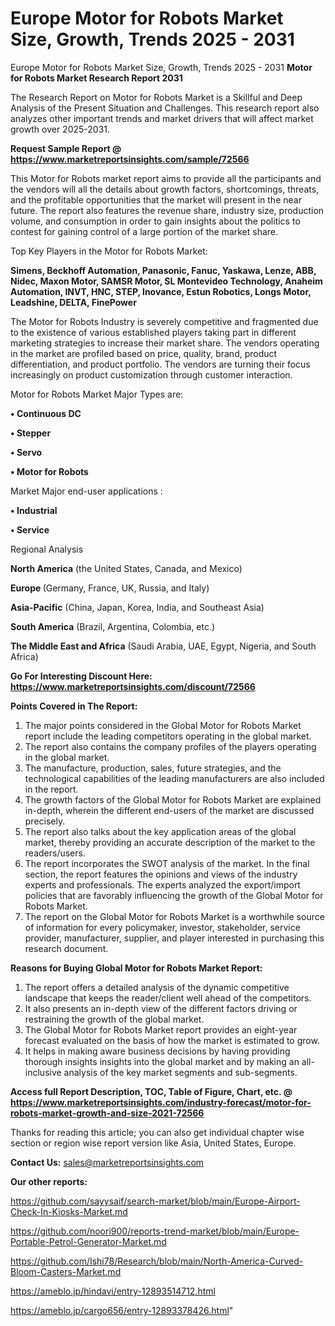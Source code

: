 # Europe Motor for Robots Market Size, Growth, Trends 2025 - 2031
 Europe Motor for Robots Market Size, Growth, Trends 2025 - 2031
<strong>Motor for Robots Market Research Report 2031</strong>

The Research Report on Motor for Robots Market is a Skillful and Deep Analysis of the Present Situation and Challenges. This research report also analyzes other important trends and market drivers that will affect market growth over 2025-2031.

<strong>Request Sample Report @ <a href=https://www.marketreportsinsights.com/sample/72566>https://www.marketreportsinsights.com/sample/72566</a></strong>

This Motor for Robots market report aims to provide all the participants and the vendors will all the details about growth factors, shortcomings, threats, and the profitable opportunities that the market will present in the near future. The report also features the revenue share, industry size, production volume, and consumption in order to gain insights about the politics to contest for gaining control of a large portion of the market share.

Top Key Players in the Motor for Robots Market:

<strong>Simens, Beckhoff Automation, Panasonic, Fanuc, Yaskawa, Lenze, ABB, Nidec, Maxon Motor, SAMSR Motor, SL Montevideo Technology, Anaheim Automation, INVT, HNC, STEP, Inovance, Estun Robotics, Longs Motor, Leadshine, DELTA, FinePower</strong>

The Motor for Robots Industry is severely competitive and fragmented due to the existence of various established players taking part in different marketing strategies to increase their market share. The vendors operating in the market are profiled based on price, quality, brand, product differentiation, and product portfolio. The vendors are turning their focus increasingly on product customization through customer interaction.

Motor for Robots Market Major Types are:

<strong>• Continuous DC

• Stepper

• Servo

• Motor for Robots</strong>

Market Major end-user applications :

<strong>• Industrial

• Service</strong>

Regional Analysis

</u><strong><b>North America</b></strong> (the United States, Canada, and Mexico)

<strong><b>Europe </b></strong>(Germany, France, UK, Russia, and Italy)

<strong><b>Asia-Pacific</b></strong> (China, Japan, Korea, India, and Southeast Asia)

<strong><b>South America</b></strong> (Brazil, Argentina, Colombia, etc.)

<strong><b>The Middle East and Africa</b></strong> (Saudi Arabia, UAE, Egypt, Nigeria, and South Africa)

<strong>Go For Interesting Discount Here: <a href=https://www.marketreportsinsights.com/discount/72566>https://www.marketreportsinsights.com/discount/72566</a></strong>

<strong>Points Covered in The Report:</strong>
<ol>
  <li>The major points considered in the Global Motor for Robots Market report include the leading competitors operating in the global market.</li>
  <li>The report also contains the company profiles of the players operating in the global market.</li>
  <li>The manufacture, production, sales, future strategies, and the technological capabilities of the leading manufacturers are also included in the report.</li>
  <li>The growth factors of the Global Motor for Robots Market are explained in-depth, wherein the different end-users of the market are discussed precisely.</li>
  <li>The report also talks about the key application areas of the global market, thereby providing an accurate description of the market to the readers/users.</li>
  <li>The report incorporates the SWOT analysis of the market. In the final section, the report features the opinions and views of the industry experts and professionals. The experts analyzed the export/import policies that are favorably influencing the growth of the Global Motor for Robots Market.</li>
  <li>The report on the Global Motor for Robots Market is a worthwhile source of information for every policymaker, investor, stakeholder, service provider, manufacturer, supplier, and player interested in purchasing this research document.</li>
</ol>
<strong>Reasons for Buying Global Motor for Robots Market Report:</strong>

<ol>
  <li>The report offers a detailed analysis of the dynamic competitive landscape that keeps the reader/client well ahead of the competitors.</li>
  <li>It also presents an in-depth view of the different factors driving or restraining the growth of the global market.</li>
  <li>The Global Motor for Robots Market report provides an eight-year forecast evaluated on the basis of how the market is estimated to grow.</li>
  <li>It helps in making aware business decisions by having providing thorough insights insights into the global market and by making an all-inclusive analysis of the key market segments and sub-segments.</li>
</ol>
<strong>Access full Report Description, TOC, Table of Figure, Chart, etc. @ <a href=https://www.marketreportsinsights.com/industry-forecast/motor-for-robots-market-growth-and-size-2021-72566>https://www.marketreportsinsights.com/industry-forecast/motor-for-robots-market-growth-and-size-2021-72566</a></strong>


Thanks for reading this article; you can also get individual chapter wise section or region wise report version like Asia, United States, Europe.

<strong>Contact Us:</strong>
sales@marketreportsinsights.com

<strong>Our other reports:</strong>

<a href=https://github.com/sayysaif/search-market/blob/main/Europe-Airport-Check-In-Kiosks-Market.md>https://github.com/sayysaif/search-market/blob/main/Europe-Airport-Check-In-Kiosks-Market.md</a>

<a href=https://github.com/noori900/reports-trend-market/blob/main/Europe-Portable-Petrol-Generator-Market.md>https://github.com/noori900/reports-trend-market/blob/main/Europe-Portable-Petrol-Generator-Market.md</a>

<a href=https://github.com/Ishi78/Research/blob/main/North-America-Curved-Bloom-Casters-Market.md>https://github.com/Ishi78/Research/blob/main/North-America-Curved-Bloom-Casters-Market.md</a>

<a href=https://ameblo.jp/hindavi/entry-12893514712.html>https://ameblo.jp/hindavi/entry-12893514712.html</a>

<a href=https://ameblo.jp/cargo656/entry-12893378426.html>https://ameblo.jp/cargo656/entry-12893378426.html</a>"

